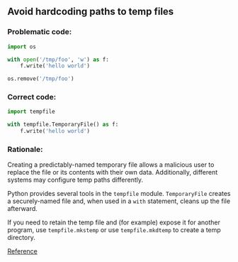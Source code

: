 ## Avoid hardcoding paths to temp files

### Problematic code:

```python
import os

with open('/tmp/foo', 'w') as f:
    f.write('hello world')

os.remove('/tmp/foo')
```

### Correct code:

```python
import tempfile

with tempfile.TemporaryFile() as f:
    f.write('hello world')
```

### Rationale:

Creating a predictably-named temporary file allows a malicious user to replace the file or its contents with their own data. Additionally, different systems may configure temp paths differently.

Python provides several tools in the `tempfile` module. `TemporaryFile` creates a securely-named file and, when used in a `with` statement, cleans up the file afterward.

If you need to retain the temp file and (for example) expose it for another program, use `tempfile.mkstemp` or use `tempfile.mkdtemp` to create a temp directory.

[Reference](https://docs.openstack.org/bandit/latest/plugins/b108_hardcoded_tmp_directory.html)

